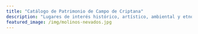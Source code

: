 ```yaml
---
title: "Catálogo de Patrimonio de Campo de Criptana"
description: "Lugares de interés histórico, artístico, ambiental y etnográfico"
featured_image: /img/molinos-nevados.jpg
---
```

